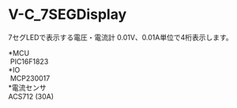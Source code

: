 # V-C_7SEGDisplay
7セグLEDで表示する電圧・電流計
0.01V、0.01A単位で4桁表示します。

*MCU  
  PIC16F1823  
*IO  
  MCP230017  
*電流センサ  
  ACS712 (30A)  
